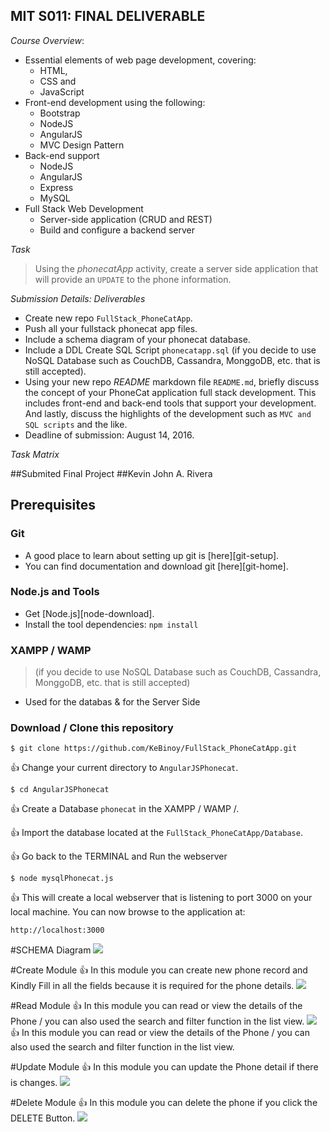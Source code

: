 ## MIT S011: FINAL DELIVERABLE

_Course Overview_:

 * Essential elements of web page development, covering:
 	* HTML,
 	* CSS and
 	* JavaScript
 * Front-end development using the following: 	
 	* Bootstrap
 	* NodeJS
 	* AngularJS
 	* MVC Design Pattern
 * Back-end support
 	* NodeJS
 	* AngularJS
 	* Express
 	* MySQL
 * Full Stack Web Development
 	* Server-side application (CRUD and REST)
 	* Build and configure a backend server

_Task_

>Using the _phonecatApp_ activity, create a server side application that will provide an ```UPDATE``` to the phone information.


_Submission Details: Deliverables_

 * Create new repo ```FullStack_PhoneCatApp```.
 * Push all your fullstack phonecat app files.
 * Include a schema diagram of your phonecat database.
 * Include a DDL Create SQL Script ```phonecatapp.sql``` (if you decide to use NoSQL Database such as CouchDB, Cassandra, MonggoDB, etc. that is still accepted).
 * Using your new repo _README_ markdown file ```README.md```, briefly discuss the concept of your PhoneCat application full stack development. This includes front-end and back-end tools that support your development. And lastly, discuss the highlights of the development such as ```MVC and SQL scripts``` and the like.
 * Deadline of submission: August 14, 2016.

_Task Matrix_

##Submited Final Project
##Kevin John A. Rivera

## Prerequisites

### Git

- A good place to learn about setting up git is [here][git-setup].
- You can find documentation and download git [here][git-home].

### Node.js and Tools

- Get [Node.js][node-download].
- Install the tool dependencies: `npm install`

### XAMPP / WAMP 
>(if you decide to use NoSQL Database such as CouchDB, Cassandra, MonggoDB, etc. that is still accepted)

- Used for the databas & for the Server Side

### Download / Clone this repository
``` 
$ git clone https://github.com/KeBinoy/FullStack_PhoneCatApp.git
```

:+1: Change your current directory to ```AngularJSPhonecat```.
```
$ cd AngularJSPhonecat
```
:+1: Create a Database ```phonecat``` in the XAMPP / WAMP /.

:+1: Import the database located at the  ```FullStack_PhoneCatApp/Database```.

:+1: Go back to the TERMINAL and Run the webserver
```
$ node mysqlPhonecat.js
```
:+1: This will create a local webserver that is listening to port 3000 on your local machine. You can now browse to the application at:
```
http://localhost:3000
```
#SCHEMA Diagram 
<img src="https://github.com/KeBinoy/FullStack_PhoneCatApp/blob/master/erd.PNG" />

#Create Module
:+1: In this module you can create new phone record and Kindly Fill in all the fields because it is required for the phone details.
<img src="https://github.com/KeBinoy/FullStack_PhoneCatApp/blob/master/create.PNG" />


#Read Module
:+1: In this module you can read or view the details of the Phone /  you can also used the search and filter function in the list view.
<img src="https://github.com/KeBinoy/FullStack_PhoneCatApp/blob/master/read.PNG" />
:+1: In this module you can read or view the details of the Phone /  you can also used the search and filter function in the list view.

#Update Module
:+1: In this module you can update the Phone detail if there is changes.
<img src="https://github.com/KeBinoy/FullStack_PhoneCatApp/blob/master/update.PNG" />


#Delete Module
:+1: In this module you can delete the phone if you click the DELETE Button.
<img src="https://github.com/KeBinoy/FullStack_PhoneCatApp/blob/master/delete.PNG" />
